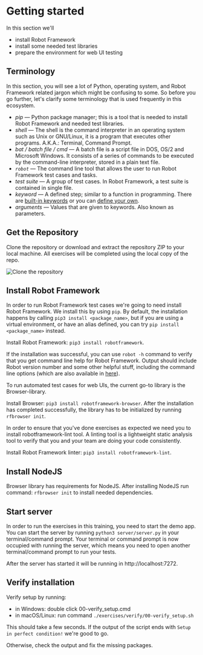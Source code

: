 # Getting started

In this section we'll 
 - install Robot Framework
 - install some needed test libraries
 - prepare the environment for web UI testing

## Terminology

In this section, you will see a lot of Python, operating system, and Robot Framework related jargon
which might be confusing to some. So before you go further, let's clarify some terminology that is
used frequently in this ecosystem.

- *pip* — Python package manager; this is a tool that is needed to install Robot Framework and needed test libraries.
- *shell* — The shell is the command interpreter in an operating system such as Unix or GNU/Linux, it is a program that executes other programs. A.K.A.: Terminal, Command Prompt.
- *bat / batch file / cmd* — A batch file is a script file in DOS, OS/2 and Microsoft Windows. It consists of a series of commands to be executed by the command-line interpreter, stored in a plain text file.
- *`robot`* — The command line tool that allows the user to run Robot Framework test cases and tasks. 
- *test suite* — A group of test cases. In Robot Framework, a test suite is contained in single file.
- *keyword* — A defined step; similar to a function in programming. There are [built-in keywords](https://github.com/robotframework/QuickStartGuide/blob/master/QuickStart.rst#library-keywords) or you can [define your own](https://github.com/robotframework/QuickStartGuide/blob/master/QuickStart.rst#user-keywords).
- *arguments*  — Values that are given to keywords. Also known as parameters.

## Get the Repository

Clone the repository or download and extract the repository ZIP to your local machine. All exercises will be completed using the
local copy of the repo.

![Clone the repository](img/clone_repo.png)

## Install Robot Framework

In order to run Robot Framework test cases we're going to need install Robot Framework. We install this by
using `pip`. By default, the installation happens by calling `pip3 install <package_name>`, but if you are
using a virtual environment, or have an alias defined, you can try `pip install <package_name>` instead.

Install Robot Framework: `pip3 install robotframework`.

If the installation was successful, you can use `robot -h` command to verify that you get command line
help for Robot Framework. Output should include Robot version number and some other helpful stuff,
including the command line options (which are also available in [here](http://robotframework.org/robotframework/latest/RobotFrameworkUserGuide.html#all-command-line-options)).

To run automated test cases for web UIs, the current go-to library is the Browser-library.

Install Browser: `pip3 install robotframework-browser`. After the installation has completed successfully,
the library has to be initialized by running `rfbrowser init`.

In order to ensure that you've done exercises as expected we need you to install robotframework-lint
tool. A linting tool is a lightweight static analysis tool to verify that you and your team are doing
your code consistently.

Install Robot Framework linter: `pip3 install robotframework-lint`.

## Install NodeJS

Browser library has requirements for NodeJS. After installing NodeJS run command: `rfbrowser init` to install needed dependencies.

## Start server

In order to run the exercises in this training, you need to start the demo app. You can start the server
by running `python3 server/server.py` in your terminal/command prompt. Your terminal or command prompt is
now occupied with running the server, which means you need to open another terminal/command prompt to run
your tests.

After the server has started it will be running in http://localhost:7272.

## Verify installation

Verify setup by running:

- in Windows: double click 00-verify_setup.cmd
- in macOS/Linux: run command `./exercises/verify/00-verify_setup.sh`

This should take a few seconds. If the output of the script ends with `Setup in perfect condition!`
we're good to go.

Otherwise, check the output and fix the missing packages.

